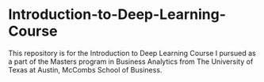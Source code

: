 # Introduction-to-Deep-Learning-Course
This repository is for the Introduction to Deep Learning Course I pursued as a part of the Masters program in Business Analytics from The University of Texas at Austin, McCombs School of Business. 

